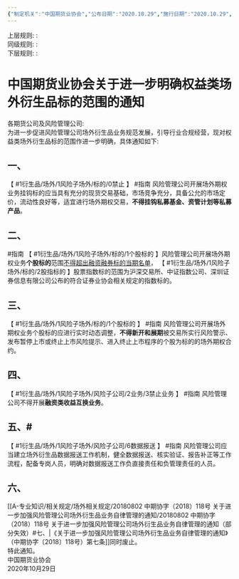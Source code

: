 ```yaml
---
{"‌‌‌‌制定机关":"中国期货业协会","公布日期":"2020.10.29","施行日期":"2020.10.29","时效性":"现行有效","效力位阶":"行业规定","法规类别":"期货交易","dg-publish":true,"created":"2023-09-20T22:50","updated":"2023-10-11T09:42","permalink":"/a///20201029-2020-127/20201029-2020-127/","dgPassFrontmatter":true}
---
```


上层规则: :  
同级规则: :   
下层规则: :   

# 中国期货业协会关于进一步明确权益类场外衍生品标的范围的通知  
各期货公司及风险管理公司:   
为进一步促进风险管理公司场外衍生品业务规范发展，引导行业合规经营，现对权益类场外衍生品标的范围作进一步明确，具体通知如下:   
## 一、
【 #1衍生品/场外/1风险子场外/标的/0禁止 】  #指南
风险管理公司开展场外期权业务挂钩标的应当具有充分的现货交易基础，市场竞争充分，具备公允的市场定价，流动性良好等，适宜进行场外期权交易，**不得挂钩私募基金、资管计划等私募产品**。  
## 二、  
#指南
【 #1衍生品/场外/1风险子场外/标的/1个股标的 】风险管理公司开展场外期权业务**个股标的**范围<u>不得超出融资融券标的当期名单</u>，
【 #1衍生品/场外/1风险子场外/标的/2股指标的 】股票指数标的范围为沪深交易所、中证指数公司、深圳证券信息有限公司公布的符合证券业协会相关规定的指数标的。  
## 三、
【 #1衍生品/场外/1风险子场外/标的/1个股标的 】 #指南
风险管理公司开展场外期权业务个股标的应进行实时动态调整，**不得新开和展期**被交易所实行风险警示、发布暂停上市或终止上市风险提示、进入终止上市程序的个股为标的的场外期权合约。 
## 四、
【 #1衍生品/场外/1风险子场外/风险子公司/2业务/3禁止业务 】 #指南
风险管理公司不得开展**融资类收益互换业务**。  
## 五、#
【 #1衍生品/场外/1风险子场外/风险子公司/6数据报送 】 #指南
风险管理公司应当建立场外衍生品数据报送工作机制，健全数据报送、核实验证、报告补正等工作流程，配备专岗人员，明确对数据报送工作负直接责任和负管理责任的人员。  
## 六、
[[A-专业知识/相关规定/场外相关规定/20180802 中期协字（2018）118号 关于进一步加强风险管理公司场外衍生品业务自律管理的通知/20180802 中期协字（2018）118号 关于进一步加强风险管理公司场外衍生品业务自律管理的通知（部分失效）#七、\|《关于进一步加强风险管理公司场外衍生品业务自律管理的通知》（中期协字〔2018〕118号）第七条]]同时废止。  
特此通知。  
中国期货业协会  
2020年10月29日